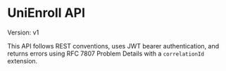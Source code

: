 
# UniEnroll API
Version: v1

This API follows REST conventions, uses JWT bearer authentication, and returns errors using RFC 7807 Problem Details with a `correlationId` extension.
